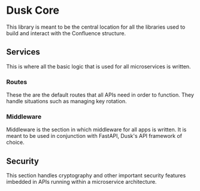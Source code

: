 # Dusk Core
This library is meant to be the central location for all the libraries used to build and interact with the Confluence structure. 

## Services
This is where all the basic logic that is used for all microservices is written. 

### Routes
These the are the default routes that all APIs need in order to function. They handle situations such as managing key rotation.

### Middleware
Middleware is the section in which middleware for all apps is written. It is meant to be used in conjunction with FastAPI, Dusk's API framework of choice.

## Security
This section handles cryptography and other important security features imbedded in APIs running within a microservice architecture.